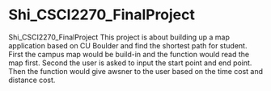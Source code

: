 # Shi_CSCI2270_FinalProject
Shi_CSCI2270_FinalProject
This project is about building up a map application based on CU Boulder and find the shortest path for student.
First the campus map would be build-in and the function would read the map first.
Second the user is asked to input the start point and end point.
Then the function would give awsner to the user based on the time cost and distance cost.
